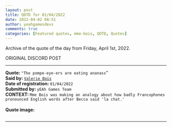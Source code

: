 ```yaml
---
layout: post
title: QOTD for 01/04/2022
date: 2022-04-02 08:51
author: yeahgamesdevs
comments: true
categories: [Featured quotes, mme-bois, QOTD, Quotes]
---
```

<!-- wp:paragraph -->
<p>Archive of the quote of the day from Friday, April 1st, 2022. </p>
<!-- /wp:paragraph -->

<!-- wp:buttons {"layout":{"type":"flex","justifyContent":"left"}} -->
<div class="wp-block-buttons"><!-- wp:button {"textColor":"vivid-cyan-blue","align":"center","style":{"border":{"radius":"18px"}},"className":"is-style-fill"} -->
<div class="wp-block-button aligncenter is-style-fill"><a class="wp-block-button__link has-vivid-cyan-blue-color has-text-color" style="border-radius:18px;">ORIGINAL DISCORD POST</a></div>
<!-- /wp:button --></div>
<!-- /wp:buttons -->

<!-- wp:separator {"align":"center","className":"is-style-wide"} -->
<hr class="wp-block-separator aligncenter has-alpha-channel-opacity is-style-wide" />
<!-- /wp:separator -->

<!-- wp:paragraph -->
<p><strong>Quote: </strong><code>"The pompe-eye-ers are eating ananass</code>"<br><strong>Said by: </strong><a href="https://yeaharchives.wordpress.com/2022/04/01/valerie-bois/"><code>Valerie Bois</code> </a><br><strong>Date of registration: </strong><code>01/04/2022</code> <br><strong>Submitted by: </strong><code>yEAh Games Team</code><br><strong>CONTEXT: </strong><code>Mme Bois was making an analogy about how badly Francophones pronounced English words after Becca said 'la chat.'</code><br><br><strong>Quote image:</strong></p>
<!-- /wp:paragraph -->

<!-- wp:image {"id":50,"sizeSlug":"large","linkDestination":"none"} -->
<figure class="wp-block-image size-large"><img src="https://yeaharchives.files.wordpress.com/2022/04/image.png?w=427" alt="" class="wp-image-50" /></figure>
<!-- /wp:image -->

<!-- wp:separator {"className":"is-style-wide"} -->
<hr class="wp-block-separator has-alpha-channel-opacity is-style-wide" />
<!-- /wp:separator -->
